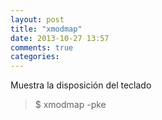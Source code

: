 ```yaml
---
layout: post
title: "xmodmap"
date: 2013-10-27 13:57
comments: true
categories: 
---
```

Muestra la disposición del teclado

>$ xmodmap -pke

